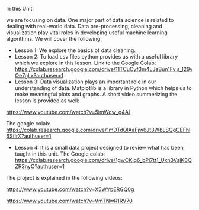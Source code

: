 In this Unit:

we are focusing on data. One major part of data science is related to dealing with real-world data. Data pre-processing, cleaning and visualization play vital roles in developing useful machine learning algorithms. We will cover the following:

- Lesson 1: We explore the basics of data cleaning.
- Lesson 2: To load csv files python provides us with a useful library which we explore in this lesson. Link to the Google Colab: https://colab.research.google.com/drive/11TCuCyf3m4LJeBun1Fvis_l29vOe7gLx?authuser=1
- Lesson 3: Data visualization plays an important role in our understanding of data. Matplotlib is a library in Python which helps us to make meaningful plots and graphs. A short video summerizing the lesson is provided as well:
 
https://www.youtube.com/watch?v=5imWdw_g4AI

The google colab: 
https://colab.research.google.com/drive/1mDTdQlAaFjw6Jt3WbLSQgCEFhl6SflrX?authuser=1

- Lesson 4: It is a small data project designed to review what has been taught in this unit. 
The Google colab: https://colab.research.google.com/drive/1gwCKiq6_bPi7tt1_Uxn3VsjKBQZR3nyO?authuser=1

The project is explained in the following videos: 

https://www.youtube.com/watch?v=X5WYbERGQ0g

https://www.youtube.com/watch?v=VmTNwR1RV70


